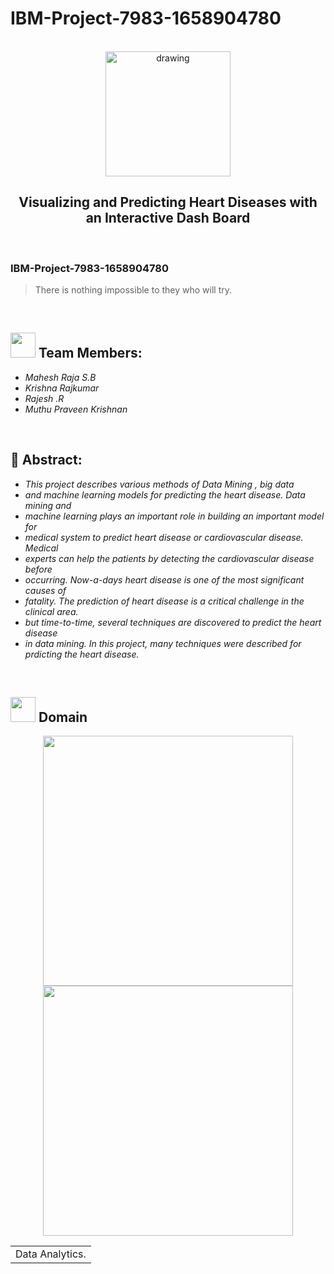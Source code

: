 # IBM-Project-7983-1658904780
<br>
<div align="center">
<img src="https://upload.wikimedia.org/wikipedia/commons/5/51/IBM_logo.svg"  align="center" alt="drawing" width="200" />
  <h2 align="center"> Visualizing and Predicting Heart Diseases with an Interactive Dash Board <br></h2>

  </div>
 <br> 
 <h3>IBM-Project-7983-1658904780</h3>  
    
    
> There is nothing impossible to they who will try.  
<br>
  

<h2><img src="https://raw.githubusercontent.com/Tarikul-Islam-Anik/Animated-Fluent-Emojis/master/Emojis/People%20with%20professions/Man%20Technologist%20Light%20Skin%20Tone.png" width="40px"> Team Members: </h2> 
<ul><i>
  <li> Mahesh Raja S.B </li>
  <li> Krishna Rajkumar </li>
  <li> Rajesh .R </li>
  <li> Muthu Praveen Krishnan </li>
  </i>
  </ul>
<br>
<h2>📃 Abstract:</h2><i>
<ul>
<li>This project describes  various methods of Data Mining , big data</li>
<li>and machine learning models for predicting the heart disease. Data mining and</li>
<li>machine learning plays an important role in building an important model for</li>
<li>medical system to predict heart disease or cardiovascular disease. Medical</li>
<li>experts can help the patients by detecting the cardiovascular disease before</li>
<li>occurring. Now-a-days heart disease is one of the most significant causes of</li>
<li>fatality. The prediction of heart disease is a critical challenge in the clinical area.</li>
<li>but time-to-time, several techniques are discovered to predict the heart disease</li>
<li>in data mining. In this project, many techniques were described for prdicting the heart disease.</li>
  </i>
  </ul>
<br>
  
  <h2><img src="https://raw.githubusercontent.com/Tarikul-Islam-Anik/Animated-Fluent-Emojis/master/Emojis/Travel%20and%20places/Rocket.png" width="40px"> Domain</h2>

<p float="middle" align="center">
    <img src="https://raw.githubusercontent.com/blurred-machine/blurred-machine/master/animation.gif" width=400>
    <img src="https://miro.medium.com/max/1400/0*7-8r0x-nRpuJm7bw.gif" width=400>
</p>
<div align="center">
<table> 
  <tr>
    <td>Data Analytics.</td>
  </tr>
 </table>

  </div>
 <br>


